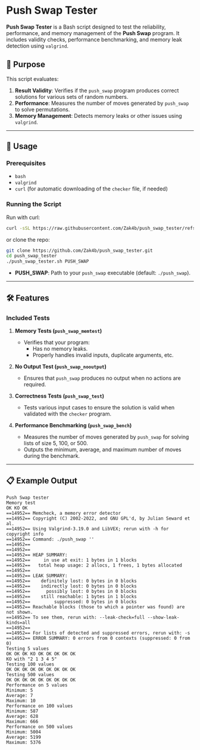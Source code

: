 # Push Swap Tester

**Push Swap Tester** is a Bash script designed to test the reliability, performance, and memory management of the **Push Swap** program. It includes validity checks, performance benchmarking, and memory leak detection using `valgrind`.

## 🎯 Purpose

This script evaluates:

1. **Result Validity**: Verifies if the `push_swap` program produces correct solutions for various sets of random numbers.
2. **Performance**: Measures the number of moves generated by `push_swap` to solve permutations.
3. **Memory Management**: Detects memory leaks or other issues using `valgrind`.

---

## 🚀 Usage

### Prerequisites

-   `bash`
-   `valgrind`
-   `curl` (for automatic downloading of the `checker` file, if needed)

### Running the Script

Run with curl:

```bash
curl -sSL https://raw.githubusercontent.com/Zak4b/push_swap_tester/refs/heads/main/tester | bash
```

or clone the repo:

```bash
git clone https://github.com/Zak4b/push_swap_tester.git
cd push_swap_tester
./push_swap_tester.sh PUSH_SWAP
```

-   **PUSH_SWAP**: Path to your `push_swap` executable (default: `./push_swap`).

---

## 🛠️ Features

### Included Tests

1. **Memory Tests (`push_swap_memtest`)**

    - Verifies that your program:
        - Has no memory leaks.
        - Properly handles invalid inputs, duplicate arguments, etc.

2. **No Output Test (`push_swap_nooutput`)**

    - Ensures that `push_swap` produces no output when no actions are required.

3. **Correctness Tests (`push_swap_test`)**

    - Tests various input cases to ensure the solution is valid when validated with the `checker` program.

4. **Performance Benchmarking (`push_swap_bench`)**
    - Measures the number of moves generated by `push_swap` for solving lists of size 5, 100, or 500.
    - Outputs the minimum, average, and maximum number of moves during the benchmark.

---

## 📋 Example Output

```plaintext
Push Swap tester
Memory test
OK KO OK
==14952== Memcheck, a memory error detector
==14952== Copyright (C) 2002-2022, and GNU GPL'd, by Julian Seward et al.
==14952== Using Valgrind-3.19.0 and LibVEX; rerun with -h for copyright info
==14952== Command: ./push_swap ''
==14952==
==14952==
==14952== HEAP SUMMARY:
==14952==     in use at exit: 1 bytes in 1 blocks
==14952==   total heap usage: 2 allocs, 1 frees, 1 bytes allocated
==14952==
==14952== LEAK SUMMARY:
==14952==    definitely lost: 0 bytes in 0 blocks
==14952==    indirectly lost: 0 bytes in 0 blocks
==14952==      possibly lost: 0 bytes in 0 blocks
==14952==    still reachable: 1 bytes in 1 blocks
==14952==         suppressed: 0 bytes in 0 blocks
==14952== Reachable blocks (those to which a pointer was found) are not shown.
==14952== To see them, rerun with: --leak-check=full --show-leak-kinds=all
==14952==
==14952== For lists of detected and suppressed errors, rerun with: -s
==14952== ERROR SUMMARY: 0 errors from 0 contexts (suppressed: 0 from 0)
Testing 5 values
OK OK OK KO OK OK OK OK OK
KO with "2 1 3 4 5"
Testing 100 values
OK OK OK OK OK OK OK OK OK
Testing 500 values
OK OK OK OK OK OK OK OK OK
Performance on 5 values
Minimum: 5
Average: 7
Maximum: 10
Performance on 100 values
Minimum: 587
Average: 628
Maximum: 666
Performance on 500 values
Minimum: 5004
Average: 5199
Maximum: 5376
```
